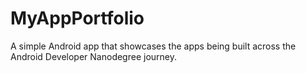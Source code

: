 # MyAppPortfolio

A simple Android app that showcases the apps being built across the Android Developer Nanodegree journey.
